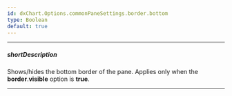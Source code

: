 ```yaml
---
id: dxChart.Options.commonPaneSettings.border.bottom
type: Boolean
default: true
---
```

---
##### shortDescription
Shows/hides the bottom border of the pane. Applies only when the **border**.**visible** option is **true**.

---

